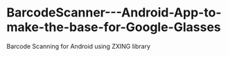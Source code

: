BarcodeScanner---Android-App-to-make-the-base-for-Google-Glasses
================================================================

Barcode Scanning for Android using ZXING library
